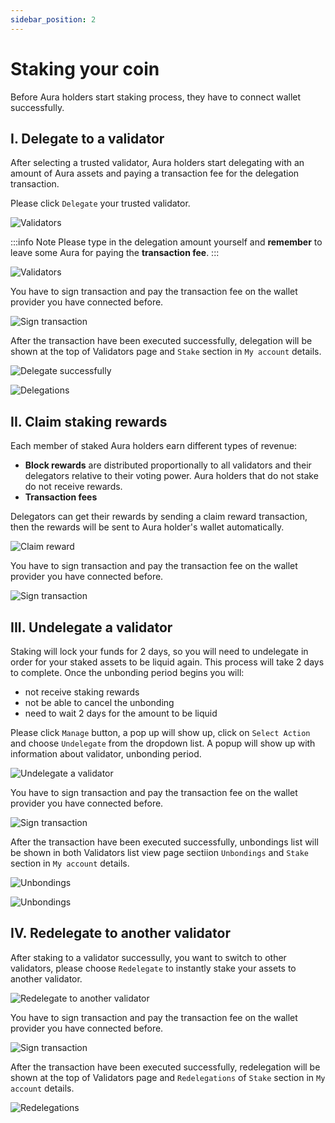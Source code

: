 ```yaml
---
sidebar_position: 2
---
```


# Staking your coin

Before Aura holders start staking process, they have to connect wallet successfully.

## I. Delegate to a validator

After selecting a trusted validator, Aura holders start delegating with an amount of Aura assets and paying a transaction fee for the delegation transaction.

Please click `Delegate` your trusted validator.

![Validators](/img/aurascan/Getting_Started_Staking_your_coin_delegate.png)

:::info Note
Please type in the delegation amount yourself and **remember** to leave some Aura for paying the **transaction fee**.
:::

![Validators](/img/aurascan/Delegate_more.png)

You have to sign transaction and pay the transaction fee on the wallet provider you have connected before.

![Sign transaction](/img/aurascan/sign_txn.PNG)

After the transaction have been executed successfully, delegation will be shown at the top of Validators page and `Stake` section in `My account` details.

![Delegate successfully](/img/aurascan/Getting_Started_Staking_your_coin_delegate_successfully.png)

![Delegations](/img/aurascan/Getting_Started_Manage_your_Account_Stake.png)


## II. Claim staking rewards

Each member of staked Aura holders earn different types of revenue:
- **Block rewards** are distributed proportionally to all validators and their delegators relative to their voting power. Aura holders that do not stake do not receive rewards.
- **Transaction fees**

Delegators can get their rewards by sending a claim reward transaction, then the rewards will be sent to Aura holder's wallet automatically.

![Claim reward](/img/aurascan/Getting_Started_Staking_your_coin_Claim_Reward.png)

You have to sign transaction and pay the transaction fee on the wallet provider you have connected before.

![Sign transaction](/img/aurascan/sign_txn_claim_reward.png)



## III. Undelegate a validator

Staking will lock your funds for 2 days, so you will need to undelegate in order for your staked assets to be liquid again. This process will take 2 days to complete. Once the unbonding period begins you will:
- not receive staking rewards
- not be able to cancel the unbonding
- need to wait 2 days for the amount to be liquid

Please click `Manage` button, a pop up will show up, click on `Select Action` and choose `Undelegate` from the dropdown list.
A popup will show up with information about validator, unbonding period.

![Undelegate a validator](/img/aurascan/Getting_Started_Staking_your_coin_Undelegate.png)

You have to sign transaction and pay the transaction fee on the wallet provider you have connected before.

![Sign transaction](/img/aurascan/sign_txn.PNG)

After the transaction have been executed successfully, unbondings list will be shown in both Validators list view page sectiion `Unbondings` and `Stake` section in `My account` details.

![Unbondings](/img/aurascan/Getting_Started_Staking_your_coin_unbonding_1.png)

![Unbondings](/img/aurascan/Getting_Started_Staking_your_coin_unbonding_2.png)


## IV. Redelegate to another validator

After staking to a validator successully, you want to switch to other validators, please choose `Redelegate` to instantly stake your assets to another validator.

![Redelegate to another validator](/img/aurascan/Getting_Started_Staking_your_coin_Redelegate.png)

You have to sign transaction and pay the transaction fee on the wallet provider you have connected before.

![Sign transaction](/img/aurascan/sign_txn_redelegate.PNG)

After the transaction have been executed successfully, redelegation will be shown at the top of Validators page and `Redelegations` of `Stake` section in `My account` details.

![Redelegations](/img/aurascan/Getting_Started_Staking_your_coin_Redelegate_1.png)


